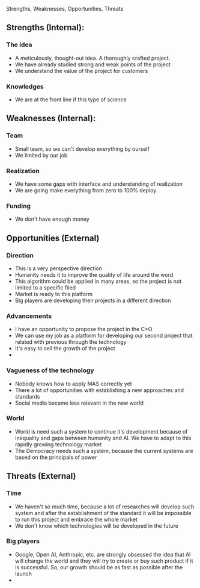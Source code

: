Strengths, Weaknesses, Opportunities, Threats

## Strengths (Internal):
### The idea
- A meticulously,  thought-out idea. A thoroughly crafted project. 
- We have already studied strong and weak points of the project
- We understand the value of the project for customers

### Knowledges  
- We are at the front line if this type of science

## Weaknesses (Internal):
### Team
- Small team, so we can't develop everything by ourself 
- We limited by our job
### Realization
- We have some gaps with interface and understanding of realization
- We are going make everything from zero to 100% deploy
### Funding
- We don't have enough money

## Opportunities (External)
### Direction
- This is a very perspective direction
- Humanity needs it to improve the quality of life around the word
- This algorithm could be applied in many areas, so the project is not limited to a specific filed
- Market is ready to this platform
- Big players are developing their projects in a different direction
### Advancements
- I have an opportunity to propose the project in the C>O
- We can use my job as a platform for developing our second project that related with previous through the technology
- It's easy to sell the growth of the project
- 
### Vagueness of the technology
- Nobody knows how to apply MAS correctly yet
- There a lot of opportunities with establishing a new approaches and standards
- Social media became less relevant in the new world
### World
- World is need such a system to continue it's development because of inequality and gaps between humanity and AI. We have to adapt to this rapidly growing technology market
- The Democracy needs such a system, because the current systems are based on the principals of power

## Threats (External)
### Time
- We haven't so much time, because a lot of researches will develop such system and after the establishment of the standard it will be impossible to run this project and embrace the whole market
- We don't know which technologies will be developed in the future
### Big players
- Google, Open AI, Anthropic, etc. are strongly obsessed the idea that AI will change the world and they will try to create or buy such product if it is successful. So, our growth should be as fast as possible after the launch
- 